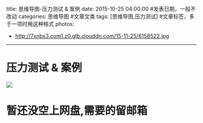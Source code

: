 title: 思维导图-压力测试 & 案例
date: 2015-10-25 04:00:00 #发表日期，一般不改动
categories: 思维导图 #文章文类
tags: [思维导图,压力测试] #文章标签，多于一项时用这种格式
photos:
- http://7xnbs3.com1.z0.glb.clouddn.com/15-11-25/6158522.jpg


---
# 压力测试 & 案例
![](http://7xnbs3.com1.z0.glb.clouddn.com/15-11-25/6158522.jpg)


# 暂还没空上网盘,需要的留邮箱
<!-- more -->
